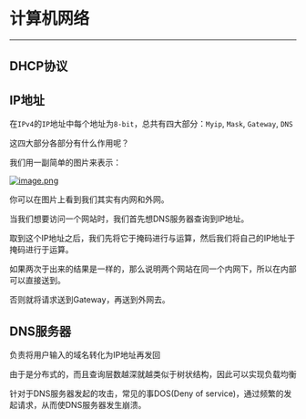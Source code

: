 # 计算机网络

-------

## DHCP协议

## IP地址

在`IPv4`的`IP`地址中每个地址为`8-bit`，总共有四大部分：`Myip`, `Mask`, `Gateway`, `DNS`  

这四大部分各部分有什么作用呢？  

我们用一副简单的图片来表示：

[![image.png](https://i.postimg.cc/mrtmTTNR/image.png)](https://postimg.cc/VSPqRQVH)

你可以在图片上看到我们其实有内网和外网。  

当我们想要访问一个网站时，我们首先想DNS服务器查询到IP地址。  

取到这个IP地址之后，我们先将它于掩码进行与运算，然后我们将自己的IP地址于掩码进行于运算。  

如果两次于出来的结果是一样的，那么说明两个网站在同一个内网下，所以在内部可以直接送到。  

否则就将请求送到Gateway，再送到外网去。  

## DNS服务器

负责将用户输入的域名转化为IP地址再发回  

由于是分布式的，而且查询层数越深就越类似于树状结构，因此可以实现负载均衡  

针对于DNS服务器发起的攻击，常见的事DOS(Deny of service)，通过频繁的发起请求，从而使DNS服务器发生崩溃。  
